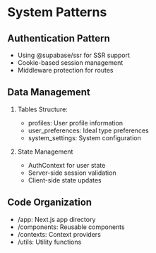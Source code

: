 # System Patterns

## Authentication Pattern
- Using @supabase/ssr for SSR support
- Cookie-based session management
- Middleware protection for routes

## Data Management
1. Tables Structure:
   - profiles: User profile information
   - user_preferences: Ideal type preferences
   - system_settings: System configuration

2. State Management
   - AuthContext for user state
   - Server-side session validation
   - Client-side state updates

## Code Organization
- /app: Next.js app directory
- /components: Reusable components
- /contexts: Context providers
- /utils: Utility functions 